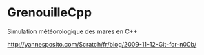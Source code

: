 # GrenouilleCpp
Simulation météorologique des mares en C++

http://yannesposito.com/Scratch/fr/blog/2009-11-12-Git-for-n00b/
